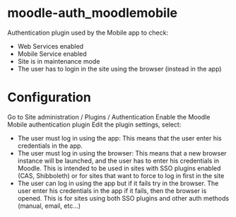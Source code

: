 moodle-auth_moodlemobile
========================

Authentication plugin used by the Mobile app to check:

- Web Services enabled
- Mobile Service enabled
- Site is in maintenance mode
- The user has to login in the  site using the browser (instead in the app)

Configuration
=============

Go to Site administration / Plugins / Authentication
Enable the Moodle Mobile authentication plugin
Edit the plugin settings, select:

- The user must log in using the app: This means that the user enter his credentials in the app.
- The user must log in using the browser: This means that a new browser instance will be launched, and the user has to enter his credentials in Moodle. This is intended to be used in sites with SSO plugins enabled (CAS, Shibboleth) or for sites that want to force to log in first in the site
- The user can log in using the app  but if it fails try in the browser. The user enter his credentials in the app if it fails, then the browser is opened. This is for sites using both SSO plugins and other auth methods (manual, email, etc...)